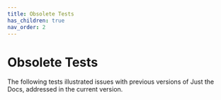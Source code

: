 ```yaml
---
title: Obsolete Tests
has_children: true
nav_order: 2
---
```


# Obsolete Tests

The following tests illustrated issues with previous versions of Just the Docs,
addressed in the current version.
